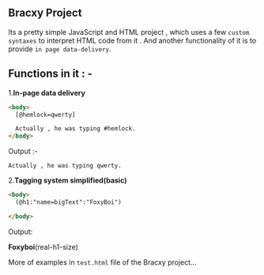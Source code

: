 ## Bracxy Project

Its a pretty simple JavaScript and HTML project , which uses a few `custom syntaxes` to interpret HTML code from it .
And another functionality of it is to provide `in page data-delivery`.


## Functions in it : -

1.**In-page data delivery**

```html
<body>
  [@hemlock=qwerty]

  Actually , he was typing #hemlock.
</body>
 ```
Output :-

` Actually , he was typing qwerty. `

2.**Tagging system simplified(basic)**

```html
<body>
  (@h1:"name=bigText":"FoxyBoi")

</body>
```
Output:

**Foxyboi**(real-h1-size)



More of examples in `test.html` file of the Bracxy project...

